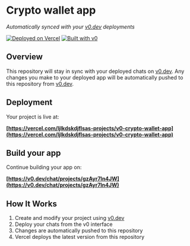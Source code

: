 # Crypto wallet app

*Automatically synced with your [v0.dev](https://v0.dev) deployments*

[![Deployed on Vercel](https://img.shields.io/badge/Deployed%20on-Vercel-black?style=for-the-badge&logo=vercel)](https://vercel.com/ljlkdskdjflsas-projects/v0-crypto-wallet-app)
[![Built with v0](https://img.shields.io/badge/Built%20with-v0.dev-black?style=for-the-badge)](https://v0.dev/chat/projects/gzAyr7ln4JW)

## Overview

This repository will stay in sync with your deployed chats on [v0.dev](https://v0.dev).
Any changes you make to your deployed app will be automatically pushed to this repository from [v0.dev](https://v0.dev).

## Deployment

Your project is live at:

**[https://vercel.com/ljlkdskdjflsas-projects/v0-crypto-wallet-app](https://vercel.com/ljlkdskdjflsas-projects/v0-crypto-wallet-app)**

## Build your app

Continue building your app on:

**[https://v0.dev/chat/projects/gzAyr7ln4JW](https://v0.dev/chat/projects/gzAyr7ln4JW)**

## How It Works

1. Create and modify your project using [v0.dev](https://v0.dev)
2. Deploy your chats from the v0 interface
3. Changes are automatically pushed to this repository
4. Vercel deploys the latest version from this repository